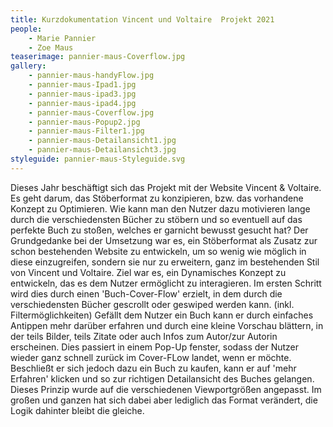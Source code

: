 ```yaml
---
title: Kurzdokumentation Vincent und Voltaire  Projekt 2021
people:
    - Marie Pannier
    - Zoe Maus
teaserimage: pannier-maus-Coverflow.jpg
gallery:
    - pannier-maus-handyFlow.jpg
    - pannier-maus-Ipad1.jpg
    - pannier-maus-ipad3.jpg
    - pannier-maus-ipad4.jpg
    - pannier-maus-Coverflow.jpg
    - pannier-maus-Popup2.jpg
    - pannier-maus-Filter1.jpg
    - pannier-maus-Detailansicht1.jpg
    - pannier-maus-Detailansicht3.jpg
styleguide: pannier-maus-Styleguide.svg
---
```


Dieses Jahr beschäftigt sich das Projekt mit der Website Vincent & Voltaire. Es geht darum, das Stöberformat zu konzipieren, bzw. das vorhandene Konzept
zu Optimieren. Wie kann man den Nutzer dazu motivieren lange durch die verschiedensten Bücher zu stöbern und so eventuell auf das perfekte Buch zu stoßen, 
welches er garnicht bewusst gesucht hat?
Der Grundgedanke bei der Umsetzung war es, ein Stöberformat als Zusatz zur schon bestehenden Website zu entwickeln, um so wenig wie möglich in diese einzugreifen, 
sondern sie nur zu erweitern, ganz im bestehenden Stil von Vincent und Voltaire. Ziel war es, ein Dynamisches Konzept zu entwickeln, das es dem Nutzer ermöglicht 
zu interagieren. Im ersten Schritt wird dies durch einen 'Buch-Cover-Flow' erzielt, in dem durch die verschiedensten Bücher gescrollt oder geswiped werden kann.
(inkl. Filtermöglichkeiten) Gefällt dem Nutzer ein Buch kann er durch einfaches Antippen mehr darüber erfahren und durch eine kleine Vorschau blättern,
in der teils Bilder, teils Zitate oder auch  Infos zum Autor/zur Autorin erscheinen.
Dies passiert in einem Pop-Up fenster, sodass der Nutzer wieder ganz schnell zurück im Cover-FLow landet, wenn er möchte. Beschließt er sich 
jedoch dazu ein Buch zu kaufen, kann er auf 'mehr Erfahren' klicken und so zur richtigen Detailansicht des Buches gelangen. 
Dieses Prinzip wurde auf die verschiedenen Viewportgrößen angepasst. 
Im großen und ganzen hat sich dabei aber lediglich das Format verändert, die Logik dahinter bleibt die gleiche. 
